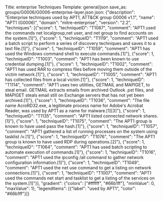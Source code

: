 Title: enterprise Techniques
Template: general/json
save_as: groups/G0006/G0006-enterprise-layer.json
json: {"description": "Enterprise techniques used by APT1, ATT&CK group G0006 v1.1", "name": "APT1 (G0006)", "domain": "mitre-enterprise", "version": "2.2", "techniques": [{"score": 1, "techniqueID": "T1087", "comment": "APT1 used the commands net localgroup,net user, and net group to find accounts on the system.[1]"}, {"score": 1, "techniqueID": "T1119", "comment": "APT1 used a batch script to perform a series of discovery techniques and saves it to a text file.[1]"}, {"score": 1, "techniqueID": "T1059", "comment": "APT1 has used the Windows command shell to execute commands.[1]"}, {"score": 1, "techniqueID": "T1003", "comment": "APT1 has been known to use credential dumping.[1]"}, {"score": 1, "techniqueID": "T1002", "comment": "APT1 has used RAR to compress files before moving them outside of the victim network.[1]"}, {"score": 1, "techniqueID": "T1005", "comment": "APT1 has collected files from a local victim.[1]"}, {"score": 1, "techniqueID": "T1114", "comment": "APT1 uses two utilities, GETMAIL and MAPIGET, to steal email. GETMAIL extracts emails from archived Outlook .pst files, and MAPIGET steals email still on Exchange servers that has not yet been archived.[1]"}, {"score": 1, "techniqueID": "T1036", "comment": "The file name AcroRD32.exe, a legitimate process name for Adobe's Acrobat Reader, was used by APT1 as a name for malware.[1][3]"}, {"score": 1, "techniqueID": "T1135", "comment": "APT1 listed connected network shares.[1]"}, {"score": 1, "techniqueID": "T1075", "comment": "The APT1 group is known to have used pass the hash.[1]"}, {"score": 1, "techniqueID": "T1057", "comment": "APT1 gathered a list of running processes on the system using tasklist /v.[1]"}, {"score": 1, "techniqueID": "T1076", "comment": "The APT1 group is known to have used RDP during operations.[2]"}, {"score": 1, "techniqueID": "T1064", "comment": "APT1 has used batch scripting to automate execution of commands.[1]"}, {"score": 1, "techniqueID": "T1016", "comment": "APT1 used the ipconfig /all command to gather network configuration information.[1]"}, {"score": 1, "techniqueID": "T1049", "comment": "APT1 used the net use command to get a listing on network connections.[1]"}, {"score": 1, "techniqueID": "T1007", "comment": "APT1 used the commands net start and tasklist to get a listing of the services on the system.[1]"}], "gradient": {"colors": ["#ffffff", "#66b1ff"], "minValue": 0, "maxValue": 1}, "legendItems": [{"label": "used by APT1", "color": "#66b1ff"}]}